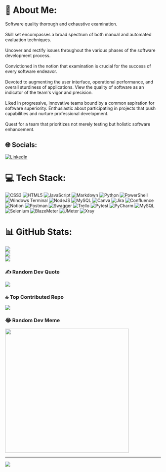 # 💫 About Me:
Software quality thorough and exhaustive examination.
<br>
<br>
Skill set encompasses a broad spectrum of both manual and automated evaluation techniques.
<br>
<br>
Uncover and rectify issues throughout the various phases of the software development process.
<br>
<br>
Convictioned in the notion that examination is crucial for the success of every software endeavor.
<br>
<br>
Devoted to augmenting the user interface, operational performance, and overall sturdiness of applications. View the quality of software as an indicator of the team's vigor and precision.
<br>
<br>
Liked in progressive, innovative teams bound by a common aspiration for software superiority. Enthusiastic about participating in projects that push capabilities and nurture professional development.
<br>
<br>
Quest for a team that prioritizes not merely testing but holistic software enhancement.



## 🌐 Socials:
[![LinkedIn](https://img.shields.io/badge/LinkedIn-%230077B5.svg?logo=linkedin&logoColor=white)](https://linkedin.com/in/linkedin.com/in/patricgallardo) 

# 💻 Tech Stack:
![CSS3](https://img.shields.io/badge/css3-%231572B6.svg?style=for-the-badge&logo=css3&logoColor=white) 
![HTML5](https://img.shields.io/badge/html5-%23E34F26.svg?style=for-the-badge&logo=html5&logoColor=white) 
![JavaScript](https://img.shields.io/badge/javascript-%23323330.svg?style=for-the-badge&logo=javascript&logoColor=%23F7DF1E) 
![Markdown](https://img.shields.io/badge/markdown-%23000000.svg?style=for-the-badge&logo=markdown&logoColor=white) 
![Python](https://img.shields.io/badge/python-3670A0?style=for-the-badge&logo=python&logoColor=ffdd54) 
![PowerShell](https://img.shields.io/badge/PowerShell-%235391FE.svg?style=for-the-badge&logo=powershell&logoColor=white) 
![Windows Terminal](https://img.shields.io/badge/Windows%20Terminal-%234D4D4D.svg?style=for-the-badge&logo=windows-terminal&logoColor=white) 
![NodeJS](https://img.shields.io/badge/node.js-6DA55F?style=for-the-badge&logo=node.js&logoColor=white) 
              ![MySQL](https://img.shields.io/badge/mysql-%2300000f.svg?style=for-the-badge&logo=mysql&logoColor=white) 
              ![Canva](https://img.shields.io/badge/Canva-%2300C4CC.svg?style=for-the-badge&logo=Canva&logoColor=white) 
              ![Jira](https://img.shields.io/badge/jira-%230A0FFF.svg?style=for-the-badge&logo=jira&logoColor=white) 
              ![Confluence](https://img.shields.io/badge/confluence-%23172BF4.svg?style=for-the-badge&logo=confluence&logoColor=white) 
              ![Notion](https://img.shields.io/badge/Notion-%23000000.svg?style=for-the-badge&logo=notion&logoColor=white) 
              ![Postman](https://img.shields.io/badge/Postman-FF6C37?style=for-the-badge&logo=postman&logoColor=white) 
              ![Swagger](https://img.shields.io/badge/-Swagger-%23Clojure?style=for-the-badge&logo=swagger&logoColor=white) 
              ![Trello](https://img.shields.io/badge/Trello-%23026AA7.svg?style=for-the-badge&logo=Trello&logoColor=white) 
              ![Pytest](https://img.shields.io/badge/pytest-%230A9EDC.svg?style=for-the-badge&logo=pytest&logoColor=white) 
              ![PyCharm](https://img.shields.io/badge/pycharm-143?style=for-the-badge&logo=pycharm&logoColor=black&color=black&labelColor=green) 
              ![MySQL](https://img.shields.io/badge/mysql-%2300f.svg?style=for-the-badge&logo=mysql&logoColor=white) 
              ![Selenium](https://img.shields.io/badge/-selenium-%43B02A?style=for-the-badge&logo=selenium&logoColor=white) 
              ![BlazeMeter](https://img.shields.io/badge/BlazeMeter-CA4245?style=for-the-badge&logo=BlazeMeter&logoColor=white) 
              ![JMeter](https://img.shields.io/badge/JMeter-%23CF2900.svg?style=for-the-badge&logo=ApacheJmeter&logoColor=white) 
              ![Xray](https://img.shields.io/badge/XRay-00bbff?style=for-the-badge&logo=XRay&logoColor=white)

# 📊 GitHub Stats:
![](https://github-readme-stats.vercel.app/api?username=GitTestingPat&theme=dark&hide_border=false&include_all_commits=true&count_private=true)<br/>
![](https://github-readme-streak-stats.herokuapp.com/?user=GitTestingPat&theme=dark&hide_border=false)<br/>
![](https://github-readme-stats.vercel.app/api/top-langs/?username=GitTestingPat&theme=dark&hide_border=false&include_all_commits=true&count_private=true&layout=compact)

### ✍️ Random Dev Quote
![](https://quotes-github-readme.vercel.app/api?type=horizontal&theme=radical)

### 🔝 Top Contributed Repo
![](https://github-contributor-stats.vercel.app/api?username=GitTestingPat&limit=5&theme=radical&combine_all_yearly_contributions=true)

### 😂 Random Dev Meme
<img src='https://randommeme-five.vercel.app/' style="height: 400px;"/>

---
<a href="https://visitcount.itsvg.in">
  <img src="https://visitcount.itsvg.in/api?id=GitTestingPat&label=Profile%20Views&color=11&icon=0&pretty=true" />
</a>

<!-- Proudly created with GPRM ( https://gprm.itsvg.in ) -->
